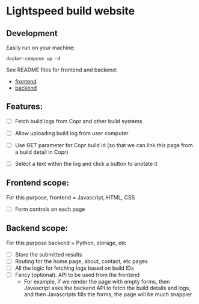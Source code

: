 # Lightspeed build website

## Development

Easily run on your machine:

```
docker-compose up -d
```

See README files for frontend and backend:

- [frontend](frontend/README.md)
- [backend](backend/README.md)


## Features:

- [ ] Fetch build logs from Copr and other build systems
- [ ] Allow uploading build log from user computer
- [ ] Use GET parameter for Copr build id (so that we can link this
      page from a build detail in Copr)
- [ ] Select a text within the log and click a button to anotate it


## Frontend scope:

For this purpose, frontend = Javascript, HTML, CSS

- [ ] Form controls on each page


## Backend scope:

For this purpose backend = Python, storage, etc

- [ ] Store the submitted results
- [ ] Routing for the home page, about, contact, etc pages
- [ ] All the logic for fetching logs based on build IDs
- [ ] Fancy (optional): API to be used from the frontend
    - For example, if we render the page with empty forms, then
      Javascript asks the backend API to fetch the build details and
      logs, and then Javascripts fills the forms, the page will be
      much snappier
